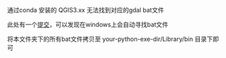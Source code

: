 通过conda 安装的 QGIS3.xx 无法找到对应的gdal bat文件

此处有一个[提交](https://github.com/qgis/QGIS/commit/570972b227075335f2b4a6ca2d5e6cb00330a0f6)，可以发现在windows上会自动寻找bat文件

将本文件夹下的所有bat文件拷贝至 your-python-exe-dir/Library/bin 目录下即可
